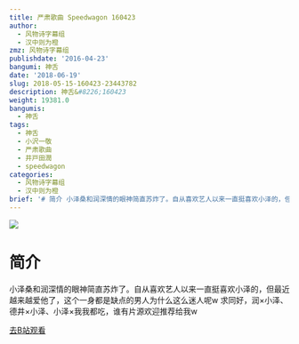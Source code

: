 ```yaml
---
title: 严肃歌曲 Speedwagon 160423
author:
  - 风物诗字幕组
  - 汉中则为橙
zmz: 风物诗字幕组
publishdate: '2016-04-23'
bangumi: 神舌
date: '2018-06-19'
slug: 2018-05-15-160423-23443782
description: 神舌&#8226;160423
weight: 19381.0
bangumis:
  - 神舌
tags:
  - 神舌
  - 小沢一敬
  - 严肃歌曲
  - 井戸田潤
  - speedwagon
categories:
  - 风物诗字幕组
  - 汉中则为橙
brief: '# 简介 小泽桑和润深情的眼神简直苏炸了。自从喜欢艺人以来一直挺喜欢小泽的，但最近越来越爱他了，这个一身都是缺点的男人为什么这么迷人呢w 求同好，润×小泽、德井×小泽、小泽×我我都吃，谁有片源欢迎推荐给我w'
---
```

![](https://i.imgur.com/arQvfwS.jpg)
# 简介  
小泽桑和润深情的眼神简直苏炸了。自从喜欢艺人以来一直挺喜欢小泽的，但最近越来越爱他了，这个一身都是缺点的男人为什么这么迷人呢w
求同好，润×小泽、德井×小泽、小泽×我我都吃，谁有片源欢迎推荐给我w  

[去B站观看](https://www.bilibili.com/video/av23443782/)
 
